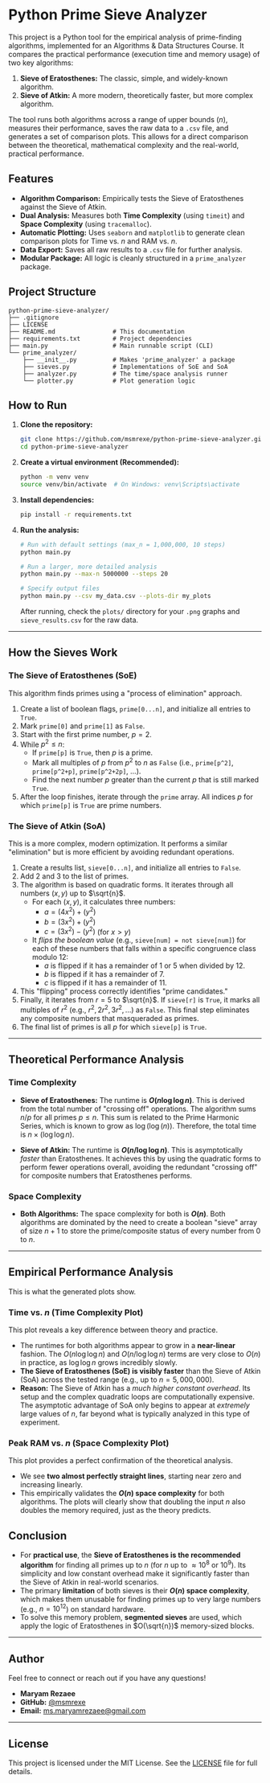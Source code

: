 # Python Prime Sieve Analyzer

This project is a Python tool for the empirical analysis of prime-finding algorithms, implemented for an Algorithms & Data Structures Course. It compares the practical performance (execution time and memory usage) of two key algorithms:

1.  **Sieve of Eratosthenes:** The classic, simple, and widely-known algorithm.
2.  **Sieve of Atkin:** A more modern, theoretically faster, but more complex algorithm.

The tool runs both algorithms across a range of upper bounds ($n$), measures their performance, saves the raw data to a `.csv` file, and generates a set of comparison plots. This allows for a direct comparison between the theoretical, mathematical complexity and the real-world, practical performance.

## Features

* **Algorithm Comparison:** Empirically tests the Sieve of Eratosthenes against the Sieve of Atkin.
* **Dual Analysis:** Measures both **Time Complexity** (using `timeit`) and **Space Complexity** (using `tracemalloc`).
* **Automatic Plotting:** Uses `seaborn` and `matplotlib` to generate clean comparison plots for Time vs. $n$ and RAM vs. $n$.
* **Data Export:** Saves all raw results to a `.csv` file for further analysis.
* **Modular Package:** All logic is cleanly structured in a `prime_analyzer` package.

## Project Structure

```
python-prime-sieve-analyzer/
├── .gitignore
├── LICENSE
├── README.md                # This documentation
├── requirements.txt         # Project dependencies
├── main.py                  # Main runnable script (CLI)
└── prime_analyzer/
    ├── __init__.py          # Makes 'prime_analyzer' a package
    ├── sieves.py            # Implementations of SoE and SoA
    ├── analyzer.py          # The time/space analysis runner
    └── plotter.py           # Plot generation logic
```

## How to Run

1.  **Clone the repository:**
    ```bash
    git clone https://github.com/msmrexe/python-prime-sieve-analyzer.git
    cd python-prime-sieve-analyzer
    ```

2.  **Create a virtual environment (Recommended):**
    ```bash
    python -m venv venv
    source venv/bin/activate  # On Windows: venv\Scripts\activate
    ```

3.  **Install dependencies:**
    ```bash
    pip install -r requirements.txt
    ```

4.  **Run the analysis:**
    ```bash
    # Run with default settings (max_n = 1,000,000, 10 steps)
    python main.py
    
    # Run a larger, more detailed analysis
    python main.py --max-n 5000000 --steps 20
    
    # Specify output files
    python main.py --csv my_data.csv --plots-dir my_plots
    ```
    After running, check the `plots/` directory for your `.png` graphs and `sieve_results.csv` for the raw data.

---

## How the Sieves Work

### The Sieve of Eratosthenes (SoE)

This algorithm finds primes using a "process of elimination" approach.

1.  Create a list of boolean flags, `prime[0...n]`, and initialize all entries to `True`.
2.  Mark `prime[0]` and `prime[1]` as `False`.
3.  Start with the first prime number, $p = 2$.
4.  While $p^2 \le n$:
    * If `prime[p]` is `True`, then $p$ is a prime.
    * Mark all multiples of $p$ from $p^2$ to $n$ as `False` (i.e., `prime[p^2]`, `prime[p^2+p]`, `prime[p^2+2p]`, ...).
    * Find the next number $p$ greater than the current $p$ that is still marked `True`.
5.  After the loop finishes, iterate through the `prime` array. All indices $p$ for which `prime[p]` is `True` are prime numbers.

### The Sieve of Atkin (SoA)

This is a more complex, modern optimization. It performs a similar "elimination" but is more efficient by avoiding redundant operations.

1.  Create a results list, `sieve[0...n]`, and initialize all entries to `False`.
2.  Add 2 and 3 to the list of primes.
3.  The algorithm is based on quadratic forms. It iterates through all numbers $(x, y)$ up to $\sqrt{n}$.
    * For each $(x, y)$, it calculates three numbers:
        * $a = (4x^2) + (y^2)$
        * $b = (3x^2) + (y^2)$
        * $c = (3x^2) - (y^2)$ (for $x > y$)
    * It *flips the boolean value* (e.g., `sieve[num] = not sieve[num]`) for each of these numbers that falls within a specific congruence class modulo 12:
        * $a$ is flipped if it has a remainder of 1 or 5 when divided by 12.
        * $b$ is flipped if it has a remainder of 7.
        * $c$ is flipped if it has a remainder of 11.
4.  This "flipping" process correctly identifies "prime candidates."
5.  Finally, it iterates from $r = 5$ to $\sqrt{n}$. If `sieve[r]` is `True`, it marks all multiples of $r^2$ (e.g., $r^2, 2r^2, 3r^2, \dots$) as `False`. This final step eliminates any composite numbers that masqueraded as primes.
6.  The final list of primes is all $p$ for which `sieve[p]` is `True`.

---

## Theoretical Performance Analysis

### Time Complexity

* **Sieve of Eratosthenes:** The runtime is **$O(n \log \log n)$**.
    This is derived from the total number of "crossing off" operations. The algorithm sums $n/p$ for all primes $p \le n$. This sum is related to the Prime Harmonic Series, which is known to grow as $\log(\log(n))$. Therefore, the total time is $n \times (\log \log n)$.

* **Sieve of Atkin:** The runtime is **$O(n / \log \log n)$**.
    This is asymptotically *faster* than Eratosthenes. It achieves this by using the quadratic forms to perform fewer operations overall, avoiding the redundant "crossing off" for composite numbers that Eratosthenes performs.

### Space Complexity

* **Both Algorithms:** The space complexity for both is **$O(n)$**.
    Both algorithms are dominated by the need to create a boolean "sieve" array of size $n+1$ to store the prime/composite status of every number from 0 to $n$.

---

## Empirical Performance Analysis

This is what the generated plots show.

### Time vs. $n$ (Time Complexity Plot)

This plot reveals a key difference between theory and practice.

* The runtimes for both algorithms appear to grow in a **near-linear** fashion. The $O(n \log \log n)$ and $O(n / \log \log n)$ terms are very close to $O(n)$ in practice, as $\log \log n$ grows incredibly slowly.
* **The Sieve of Eratosthenes (SoE) is visibly faster** than the Sieve of Atkin (SoA) across the tested range (e.g., up to $n = 5,000,000$).
* **Reason:** The Sieve of Atkin has a *much higher constant overhead*. Its setup and the complex quadratic loops are computationally expensive. The asymptotic advantage of SoA only begins to appear at *extremely* large values of $n$, far beyond what is typically analyzed in this type of experiment.

### Peak RAM vs. $n$ (Space Complexity Plot)

This plot provides a perfect confirmation of the theoretical analysis.

* We see **two almost perfectly straight lines**, starting near zero and increasing linearly.
* This empirically validates the **$O(n)$ space complexity** for both algorithms. The plots will clearly show that doubling the input $n$ also doubles the memory required, just as the theory predicts.

## Conclusion

* For **practical use**, the **Sieve of Eratosthenes is the recommended algorithm** for finding all primes up to $n$ (for $n$ up to $\approx 10^8$ or $10^9$). Its simplicity and low constant overhead make it significantly faster than the Sieve of Atkin in real-world scenarios.
* The primary **limitation** of both sieves is their **$O(n)$ space complexity**, which makes them unusable for finding primes up to very large numbers (e.g., $n = 10^{12}$) on standard hardware.
* To solve this memory problem, **segmented sieves** are used, which apply the logic of Eratosthenes in $O(\sqrt{n})$ memory-sized blocks.

---

## Author

Feel free to connect or reach out if you have any questions!

* **Maryam Rezaee**
* **GitHub:** [@msmrexe](https://github.com/msmrexe)
* **Email:** [ms.maryamrezaee@gmail.com](mailto:ms.maryamrezaee@gmail.com)

---

## License

This project is licensed under the MIT License. See the [LICENSE](LICENSE) file for full details.
